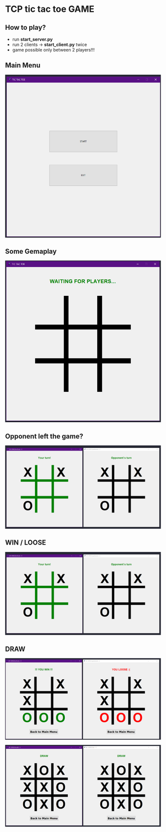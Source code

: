 # TCP tic tac toe GAME

## How to play?
* run **start_server.py**
* run 2 clients -> **start_client.py** twice
* game possible only between 2 players!!!

## Main Menu
![example](/images/example_5.png)

## Some Gemaplay
![waiting for players](/images/example_4.png)

## Opponent left the game?
![example](/images/example_1.png)

## WIN / LOOSE
![example](/images/example_1.png)

## DRAW
![example](/images/example_2.png)

![example](/images/example_3.png)
